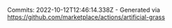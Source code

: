 Commits: 2022-10-12T12:46:14.338Z - Generated via https://github.com/marketplace/actions/artificial-grass
<br>
